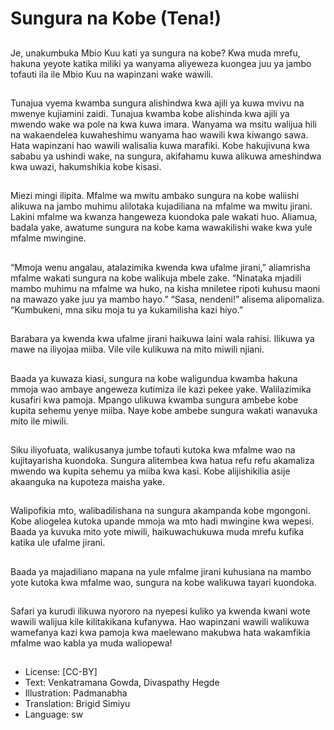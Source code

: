 # Sungura na Kobe (Tena!)

##
Je, unakumbuka Mbio Kuu kati ya sungura na kobe?
Kwa muda mrefu, hakuna yeyote katika miliki ya
wanyama aliyeweza kuongea juu ya jambo tofauti ila
ile Mbio Kuu na wapinzani wake wawili.

##
Tunajua vyema kwamba sungura alishindwa kwa ajili
ya kuwa mvivu na mwenye kujiamini zaidi.
Tunajua kwamba kobe alishinda kwa ajili ya mwendo
wake wa pole na kwa kuwa imara. Wanyama wa
msitu walijua hili na wakaendelea kuwaheshimu
wanyama hao wawili kwa kiwango sawa.
Hata wapinzani hao wawili walisalia kuwa marafiki.
Kobe hakujivuna kwa sababu ya ushindi wake, na
sungura, akifahamu kuwa alikuwa ameshindwa kwa
uwazi, hakumshikia kobe kisasi.

##

##
Miezi mingi ilipita.
Mfalme wa mwitu ambako sungura na kobe waliishi
alikuwa na jambo muhimu alilotaka kujadiliana na
mfalme wa mwitu jirani.
Lakini mfalme wa kwanza hangeweza kuondoka pale
wakati huo.
Aliamua, badala yake, awatume sungura na kobe
kama wawakilishi wake kwa yule mfalme mwingine.

##
“Mmoja wenu angalau, atalazimika kwenda kwa
ufalme jirani,” aliamrisha mfalme wakati sungura na
kobe walikuja mbele zake.
“Ninataka mjadili mambo muhimu na mfalme wa
huko, na kisha mniletee ripoti kuhusu maoni na
mawazo yake juu ya mambo hayo.” “Sasa, nendeni!”
alisema alipomaliza.
“Kumbukeni, mna siku moja tu ya kukamilisha kazi
hiyo.”

##

##
Barabara ya kwenda kwa ufalme
jirani haikuwa laini wala rahisi.
Ilikuwa ya mawe na iliyojaa miiba.
Vile vile kulikuwa na mito miwili
njiani.

##

##
Baada ya kuwaza kiasi, sungura na kobe waligundua
kwamba hakuna mmoja wao ambaye angeweza
kutimiza ile kazi pekee yake.
Walilazimika kusafiri kwa pamoja.
Mpango ulikuwa kwamba sungura ambebe kobe
kupita sehemu yenye miiba.
Naye kobe ambebe sungura wakati wanavuka mito
ile miwili.

##
Siku iliyofuata, walikusanya jumbe tofauti kutoka kwa
mfalme wao na kujitayarisha kuondoka.
Sungura alitembea kwa hatua refu refu akamaliza
mwendo wa kupita sehemu ya miiba kwa kasi.
Kobe alijishikilia asije akaanguka na kupoteza maisha
yake.

##
Walipofikia mto, walibadilishana na sungura
akampanda kobe mgongoni.
Kobe aliogelea kutoka upande mmoja wa mto hadi
mwingine kwa wepesi.
Baada ya kuvuka mito yote miwili, haikuwachukuwa
muda mrefu kufika katika ule ufalme jirani.

##

##
Baada ya majadiliano mapana na
yule mfalme jirani kuhusiana na
mambo yote kutoka kwa mfalme
wao, sungura na kobe walikuwa
tayari kuondoka.

##
Safari ya kurudi ilikuwa nyororo na nyepesi kuliko ya
kwenda kwani wote wawili walijua kile kilitakikana
kufanywa.
Hao wapinzani wawili walikuwa wamefanya kazi kwa
pamoja kwa maelewano makubwa hata wakamfikia
mfalme wao kabla ya muda waliopewa!

##
* License: [CC-BY]
* Text: Venkatramana Gowda, Divaspathy Hegde
* Illustration: Padmanabha
* Translation: Brigid Simiyu
* Language: sw
